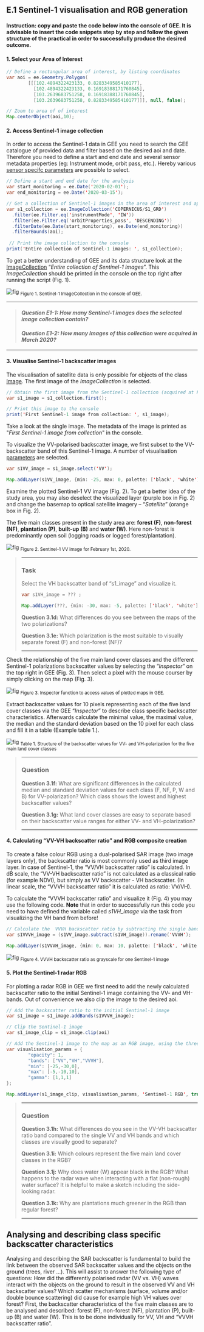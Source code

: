 ## E.1	Sentinel-1 visualisation and RGB generation

#### Instruction: copy and paste the code below into the console of GEE. It is advisable to insert the code snippets step by step and follow the given structure of the practical in order to successfully produce the desired outcome.

#### 1. Select your Area of Interest

```java
// Define a rectangular area of interest, by listing coordinates
var aoi = ee.Geometry.Polygon(
        [[[102.4894322423133, 0.8283349585410177],
          [102.4894322423133, 0.16918388171760845],
          [103.2639683751258, 0.16918388171760845],
          [103.2639683751258, 0.8283349585410177]]], null, false);

// Zoom to area of of interest
Map.centerObject(aoi,10);
```
#### 2. Access Sentinel-1 image collection
In order to access the Sentinel-1 data in GEE you need to search the GEE catalogue of provided data and filter based on the desired aoi and date. Therefore you need to define a start and end date and several sensor metadata properties (eg: Instrument mode, orbit pass, etc.). Hereby various [sensor specifc parameters](https://developers.google.com/earth-engine/sentinel1) are possible to select.

```java
// Define a start and end date for the analysis
var start_monitoring = ee.Date('2020-02-01');
var end_monitoring = ee.Date('2020-03-15');

// Get a collection of Sentinel-1 images in the area of interest and apply some filters
var s1_collection = ee.ImageCollection('COPERNICUS/S1_GRD')
  .filter(ee.Filter.eq('instrumentMode', 'IW'))
  .filter(ee.Filter.eq('orbitProperties_pass', 'DESCENDING'))
  .filterDate(ee.Date(start_monitoring), ee.Date(end_monitoring))
  .filterBounds(aoi);
  
 // Print the image collection to the console
print('Entire collection of Sentinel-1 images: ', s1_collection);
```

To get a better understanding of GEE and its data structure look at the [ImageCollection](https://developers.google.com/earth-engine/ic_creating) “_Entire collection of Sentinel-1 images_”. This _ImageCollection_ should be printed in the console on the top right after running the script (Fig. 1).

![fig](/figures/figure_04.png)
<sub>Figure 1. Sentinel-1 ImageCollection in the console of GEE. </sub>

___
> ####   *Question E1-1: How many Sentinel-1 images does the selected image collection contain?*
> ####   *Question E1-2: How many Images of this collection were acquired in March 2020?*
___

#### 3. Visualise Sentinel-1 backscatter images
The visualisation of satellite data is only possible for objects of the class [Image](https://developers.google.com/earth-engine/image_overview). The first image of the _ImageCollection_ is selected. 

```java
// Obtain the first image from the Sentinel-1 collection (acquired at February 1st, 2020)
var s1_image = s1_collection.first();

// Print this image to the console
print('First Sentinel-1 image from collection: ', s1_image);
```
Take a look at the single image. The metadata of the image is printed as "_First Sentinel-1 image from collection_" in the console.

To visualize the VV-polarised backscatter image, we first subset to the VV-backscatter band of this Sentinel-1 image. A number of visualisation [parameters](https://developers.google.com/earth-engine/image_visualization) are selected.

```java
var s1VV_image = s1_image.select('VV');

Map.addLayer(s1VV_image, {min: -25, max: 0, palette: ['black', 'white']}, 'Sentinel-1 VV image', true);
```

Examine the plotted Sentinel-1 VV image (Fig. 2). To get a better idea of the study area, you may also deselect the visualized layer (purple box in Fig. 2) and change the basemap to optical satellite imagery – “_Satellite_” (orange box in Fig. 2). 

The five main classes present in the study area are: __forest (F)__, __non-forest (NF)__, __plantation (P)__, __built-up (B)__ and __water (W)__. Here non-forest is predominantly open soil (logging roads or logged forest/plantation). 

![fig](/figures/figure_05.png)
<sub>Figure 2. Sentinel-1 VV image for February 1st, 2020. </sub>

> ___
> ### Task
> Select the VH backscatter band of “s1_image” and visualize it.
>
> ```java
> var s1VH_image = ??? ;
> 
> Map.addLayer(???, {min: -30, max: -5, palette: ['black', 'white']}, 'Sentinel-1 VH image', true);
> ```
> __Question 3.1d:__ What differences do you see between the maps of the two polarizations?
> 
> __Question 3.1e:__ Which polarization is the most suitable to visually separate forest (F) and non-forest (NF)? 
> ___

Check the relationship of the five main land cover classes and the different Sentinel-1 polarizations backscatter values by selecting the “_Inspector_” on the top right in GEE (Fig. 3). Then select a pixel with the mouse courser by simply clicking on the map (Fig. 3).

![fig](/figures/figure_06.png)
<sub>Figure 3. Inspector function to access values of plotted maps in GEE. </sub>

Extract backscatter values for 10 pixels representing each of the five land cover classes via the GEE “_Inspector_” to describe class specific backscatter characteristics. Afterwards calculate the minimal value, the maximal value, the median and the standard deviation based on the 10 pixel for each class and fill it in a table (Example table 1.).

![fig](/figures/table_01.PNG)
<sub> Table 1. Structure of the backscatter values for VV- and VH-polarization for the five main land cover classes </sub>

> ___
> ### Question
> 
> __Question 3.1f:__ What are significant differences in the calculated median and standard deviation values for each class (F, NF, P, W and B) for VV-polarization? Which class shows the lowest and highest backscatter values?
> 
> __Question 3.1g:__ What land cover classes are easy to separate based on their backscatter value ranges for either VV- and VH-polarization?
> ___

#### 4. Calculating “VV-VH backscatter ratio” and RGB composite creation

To create a false colour RGB using a dual-polarised SAR image (two image layers only), the backscatter ratio is most commonly used as third image layer. In case of Sentinel-1, the “VV/VH backscatter ratio” is calculated.
In dB scale, the “VV-VH backscatter ratio” is not calculated as a classical ratio (for example NDVI), but simply as VV backscatter - VH backscatter. (In linear scale, the “VVVH backscatter ratio” it is calculated as ratio: VV/VH).

To calculate the “VVVH backscatter ratio” and visualize it (Fig. 4) you may use the following code. 
__Note__ that in order to successfully run this code you need to have defined the variable called _s1VH_image_ via the task from visualizing the VH band from before!

```java
// Calculate the  VVVH backscatter ratio by subtracting the single bands of VV and VH
var s1VVVH_image = (s1VV_image.subtract(s1VH_image)).rename('VVVH');

Map.addLayer(s1VVVH_image, {min: 0, max: 10, palette: ['black', 'white']}, 'Sentinel-1 VVVH image', true);
```

![fig](/figures/figure_07.png)
<sub> Figure 4. VVVH backscatter ratio as grayscale for one Sentinel-1 image </sub>

#### 5. Plot the Sentinel-1 radar RGB

For plotting a radar RGB in GEE we first need to add the newly calculated backscatter ratio to the initial Sentinel-1 image containing the VV- and VH-bands. Out of convenience we also clip the image to the desired aoi.

```java
// Add the backscatter ratio to the initial Sentinel-1 image
var s1_image = s1_image.addBands(s1VVVH_image);

// Clip the Sentinel-1 image
var s1_image_clip = s1_image.clip(aoi)

// Add the Sentinel-1 image to the map as an RGB image, using the three bands VV, VH and VV/VH
var visualisation_params = {
        "opacity": 1,
        "bands": ["VV","VH","VVVH"],
        "min": [-25,-30,0],
        "max": [-5,-10,10],
        "gamma": [1,1,1]
};

Map.addLayer(s1_image_clip, visualisation_params, 'Sentinel-1 RGB', true)
```
> ___
> ### Question
> __Question 3.1h:__ What differences do you see in the VV-VH backscatter ratio band compared to the single VV and VH bands and which classes are visually good to separate?
>
> __Question 3.1i:__ Which colours represent the five main land cover classes in the RGB?
>
>__Question 3.1j:__ Why does water (W) appear black in the RGB? What happens to the radar wave when interacting with a flat (non-rough) water surface? It is helpful to make a sketch including the side-looking radar.
>
>__Question 3.1k:__ Why are plantations much greener in the RGB than regular forest?
> ___

## Analysing and describing class specific backscatter characteristics
Analysing and describing the SAR backscatter is fundamental to build the link between the observed SAR backscatter values and the objects on the ground (trees, river ...). This will assist to answer the following type of questions: How did the differently polarised radar (VV vs. VH) waves interact with the objects on the ground to result in the observed VV and VH backscatter values? Which scatter mechanisms (surface, volume and/or double bounce scattering) did cause for example high VH values over forest? 
First, the backscatter characteristics of the five main classes are to be analysed and described: forest (F), non-forest (NF), plantation (P), built-up (B) and water (W). This is to be done individually for VV, VH and “VVVH backscatter ratio”. 
